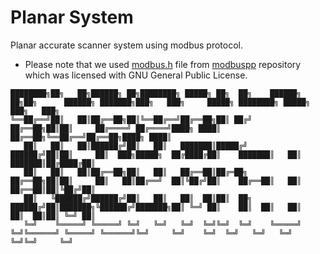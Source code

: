 # Planar System
Planar accurate scanner system using modbus protocol.

* Please note that we used [modbus.h](https://github.com/ATAM-Anten/planar/blob/main/modbus.h) file from [modbuspp](https://github.com/fz-lyu/modbuspp) repository which was licensed with GNU General Public License.

```
████████╗██╗   ██╗██████╗ ██╗████████╗ █████╗ ██╗  ██╗    ██████╗ ██╗██╗      ██████╗ ███████╗███╗   ███╗     █████╗ ████████╗ █████╗ ███╗   ███╗
╚══██╔══╝██║   ██║██╔══██╗██║╚══██╔══╝██╔══██╗██║ ██╔╝    ██╔══██╗██║██║     ██╔════╝ ██╔════╝████╗ ████║    ██╔══██╗╚══██╔══╝██╔══██╗████╗ ████║
   ██║   ██║   ██║██████╔╝██║   ██║   ███████║█████╔╝     ██████╔╝██║██║     ██║  ███╗█████╗  ██╔████╔██║    ███████║   ██║   ███████║██╔████╔██║
   ██║   ██║   ██║██╔══██╗██║   ██║   ██╔══██║██╔═██╗     ██╔══██╗██║██║     ██║   ██║██╔══╝  ██║╚██╔╝██║    ██╔══██║   ██║   ██╔══██║██║╚██╔╝██║
   ██║   ╚██████╔╝██████╔╝██║   ██║   ██║  ██║██║  ██╗    ██████╔╝██║███████╗╚██████╔╝███████╗██║ ╚═╝ ██║    ██║  ██║   ██║   ██║  ██║██║ ╚═╝ ██║
   ╚═╝    ╚═════╝ ╚═════╝ ╚═╝   ╚═╝   ╚═╝  ╚═╝╚═╝  ╚═╝    ╚═════╝ ╚═╝╚══════╝ ╚═════╝ ╚══════╝╚═╝     ╚═╝    ╚═╝  ╚═╝   ╚═╝   ╚═╝  ╚═╝╚═╝     ╚═╝
```

